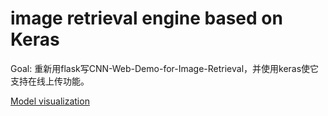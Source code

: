 # image retrieval engine based on Keras

Goal:
重新用flask写CNN-Web-Demo-for-Image-Retrieval，并使用keras使它支持在线上传功能。

[Model visualization](http://keras.io/visualization/)
